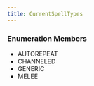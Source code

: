 ```yaml
---
title: CurrentSpellTypes
---
```






### Enumeration Members
- AUTOREPEAT
- CHANNELED
- GENERIC
- MELEE
